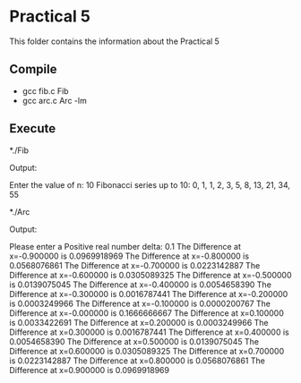 # Practical 5

This folder contains the information about the Practical 5

## Compile

* gcc fib.c Fib 
* gcc arc.c Arc -lm

## Execute

*./Fib

Output: 

Enter the value of n: 10
Fibonacci series up to 10:
0, 1, 1, 2, 3, 5, 8, 13, 21, 34, 55

*./Arc

Output: 

Please enter a Positive real number delta:
0.1
The Difference at x=-0.900000 is 0.0969918969
The Difference at x=-0.800000 is 0.0568076861
The Difference at x=-0.700000 is 0.0223142887
The Difference at x=-0.600000 is 0.0305089325
The Difference at x=-0.500000 is 0.0139075045
The Difference at x=-0.400000 is 0.0054658390
The Difference at x=-0.300000 is 0.0016787441
The Difference at x=-0.200000 is 0.0003249966
The Difference at x=-0.100000 is 0.0000200767
The Difference at x=-0.000000 is 0.1666666667
The Difference at x=0.100000 is 0.0033422691
The Difference at x=0.200000 is 0.0003249966
The Difference at x=0.300000 is 0.0016787441
The Difference at x=0.400000 is 0.0054658390
The Difference at x=0.500000 is 0.0139075045
The Difference at x=0.600000 is 0.0305089325
The Difference at x=0.700000 is 0.0223142887
The Difference at x=0.800000 is 0.0568076861
The Difference at x=0.900000 is 0.0969918969